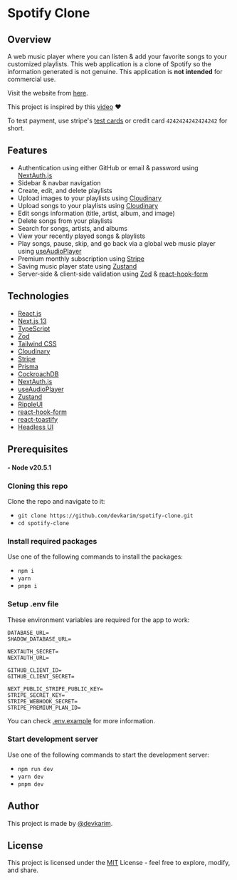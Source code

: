 # Spotify Clone

## Overview

A web music player where you can listen & add your favorite songs to your customized playlists. This web application is a clone of Spotify so the information generated is not genuine. This application is **not intended** for commercial use.

Visit the website from [here](https://spotify-clone.karimwael.com).

This project is inspired by this [video](https://www.youtube.com/watch?v=2aeMRB8LL4o) ❤️

To test payment, use stripe's [test cards](https://stripe.com/docs/testing#cards) or credit card `4242424242424242` for short.

## Features

- Authentication using either GitHub or email & password using [NextAuth.js](https://next-auth.js.org)
- Sidebar & navbar navigation
- Create, edit, and delete playlists
- Upload images to your playlists using [Cloudinary](https://cloudinary.com)
- Upload songs to your playlists using [Cloudinary](https://cloudinary.com)
- Edit songs information (title, artist, album, and image)
- Delete songs from your playlists
- Search for songs, artists, and albums
- View your recently played songs & playlists
- Play songs, pause, skip, and go back via a global web music player using [useAudioPlayer](https://github.com/E-Kuerschner/useAudioPlayer)
- Premium monthly subscription using [Stripe](https://stripe.com)
- Saving music player state using [Zustand](https://github.com/pmndrs/zustand)
- Server-side & client-side validation using [Zod](https://zod.dev) & [react-hook-form](https://react-hook-form.com)

## Technologies

- [React.js](https://react.dev)
- [Next.js 13](https://nextjs.org)
- [TypeScript](https://www.typescriptlang.org)
- [Zod](https://zod.dev)
- [Tailwind CSS](https://tailwindcss.com)
- [Cloudinary](https://cloudinary.com)
- [Stripe](https://stripe.com)
- [Prisma](https://www.prisma.io)
- [CockroachDB](https://www.cockroachlabs.com)
- [NextAuth.js](https://next-auth.js.org)
- [useAudioPlayer](https://github.com/E-Kuerschner/useAudioPlayer)
- [Zustand](https://github.com/pmndrs/zustand)
- [RippleUI](https://www.ripple-ui.com)
- [react-hook-form](https://react-hook-form.com)
- [react-toastify](https://fkhadra.github.io/react-toastify)
- [Headless UI](https://headlessui.com/react)

## Prerequisites

#### - Node v20.5.1

### Cloning this repo

Clone the repo and navigate to it:

- `git clone https://github.com/devkarim/spotify-clone.git`
- `cd spotify-clone`

### Install required packages

Use one of the following commands to install the packages:

- `npm i`
- `yarn`
- `pnpm i`

### Setup .env file

These environment variables are required for the app to work:

```
DATABASE_URL=
SHADOW_DATABASE_URL=

NEXTAUTH_SECRET=
NEXTAUTH_URL=

GITHUB_CLIENT_ID=
GITHUB_CLIENT_SECRET=

NEXT_PUBLIC_STRIPE_PUBLIC_KEY=
STRIPE_SECRET_KEY=
STRIPE_WEBHOOK_SECRET=
STRIPE_PREMIUM_PLAN_ID=
```

You can check [.env.example](https://github.com/devkarim/spotify-clone/blob/main/.env.example) for more information.

### Start development server

Use one of the following commands to start the development server:

- `npm run dev`
- `yarn dev`
- `pnpm dev`

## Author

This project is made by [@devkarim](https://github.com/devkarim).

## License

This project is licensed under the [MIT](https://github.com/devkarim/spotify-clone/blob/main/LICENSE.md) License - feel free to explore, modify, and share.
